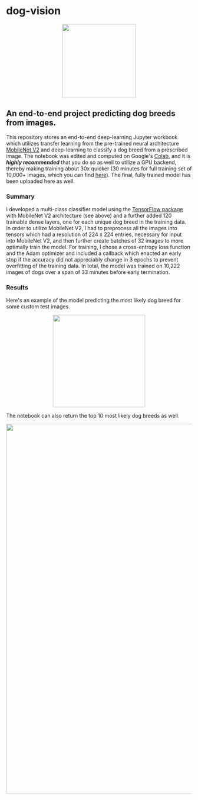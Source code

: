 # dog-vision

<p align = "center">
<img src ="https://user-images.githubusercontent.com/86231828/125239967-c64e0480-e32c-11eb-81a4-5ee0fb85e20a.jpg" width=auto height="200">
</p>

## An end-to-end project predicting dog breeds from images.

This repository stores an end-to-end deep-learning Jupyter workbook which utilizes transfer learning from the pre-trained neural architecture [MobileNet V2](https://tfhub.dev/google/imagenet/mobilenet_v2_130_224/classification/4) and deep-learning to classify a dog breed from a prescribed image.  The notebook was edited and computed on Google's [Colab](https://colab.research.google.com/), and it is _**highly recommended**_ that you do so as well to utilize a GPU backend, thereby making training about 30x quicker (30 minutes for full training set of 10,000+ images, which you can find [here](https://www.kaggle.com/c/dog-breed-identification/)). The final, fully trained model has been uploaded here as well.

### Summary

I developed a multi-class classifier model using the [TensorFlow package](https://www.tensorflow.org/) with MobileNet V2 architecture (see above) and a further added 120 trainable dense layers, one for each unique dog breed in the training data. In order to utilize MobileNet V2, I had to preprocess all the images into tensors which had a resolution of 224 x 224 entries, necessary for input into MobileNet V2, and then further create batches of 32 images to more optimally train the model. For training, I chose a cross-entropy loss function and the Adam optimizer and included a callback which enacted an early stop if the accuracy did not appreciably change in 3 epochs to prevent overfitting of the training data. In total, the model was trained on 10,222 images of dogs over a span of 33 minutes before early termination.

### Results

Here's an example of the model predicting the most likely dog breed for some custom test images.

<p align="center">
<img src="https://user-images.githubusercontent.com/86231828/125240031-e2ea3c80-e32c-11eb-8459-fbef774d8f58.jpg" width=auto height="250">
</p>

The notebook can also return the top 10 most likely dog breeds as well.

<p align="center">
<img src="https://user-images.githubusercontent.com/86231828/125259759-f86a6100-e342-11eb-9c54-87db9d10f46e.jpg" width=1000 height=auto>
</p>
